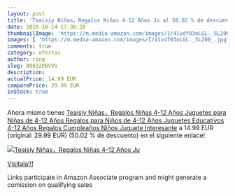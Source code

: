 ```yaml
---
layout: post
title: 'Teaisiy Niñas，Regalos Niñas 4-12 Años Ju al 50.02 % de descuento'
date: 2020-10-14 17:36:20
thumbnailImage: 'https://m.media-amazon.com/images/I/41vdf03oLGL._SL200_.jpg'
images: [ 'https://m.media-amazon.com/images/I/41vdf03oLGL._SL200_.jpg' ]
comments: true
category: ofertas
author: ring
slug: B083ZPBVVG
description:
actualPrice: 14.99 EUR
comparePrice: 29.99 EUR
inStock: true
---
```


Ahora mismo tienes [Teaisiy Niñas，Regalos Niñas 4-12 Años Juguetes para Niñas de 4-12 Años Regalos para Niños de 4-12 Años Juguetes Educativos 4-12 Años Regalos Cumpleaños Niños Juguete Interesante](https://www.amazon.es/dp/B083ZPBVVG/?tag=tolees-21) a 14.99 EUR (original: 29.99 EUR) (50.02 %  de descuento) en el siguiente enlace!

[![Teaisiy Niñas，Regalos Niñas 4-12 Años Ju](https://m.media-amazon.com/images/I/41vdf03oLGL._SL200_.jpg)](https://www.amazon.es/dp/B083ZPBVVG/?tag=tolees-21)

[Visítala!!!](https://www.amazon.es/dp/B083ZPBVVG/?tag=tolees-21)

Links participate in Amazon Associate program and might generate a comission on qualifying sales
